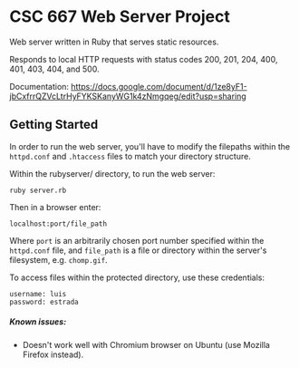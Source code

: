 # CSC 667 Web Server Project

Web server written in Ruby that serves static resources.

Responds to local HTTP requests with status codes 200, 201, 204, 400, 401, 403, 404, and 500.

Documentation: https://docs.google.com/document/d/1ze8yF1-jbCxfrrQZVcLtrHyFYKSKanyWG1k4zNmgqeg/edit?usp=sharing

## Getting Started

In order to run the web server, you'll have to modify the filepaths within
the `httpd.conf` and `.htaccess` files to match your directory structure.

Within the rubyserver/ directory, to run the web server:
```
ruby server.rb
```
Then in a browser enter:
```
localhost:port/file_path
```
Where `port` is an arbitrarily chosen port number specified within the `httpd.conf` file,
and `file_path` is a file or directory within the server's filesystem, e.g. `chomp.gif`.

To access files within the protected directory, use these credentials:
```
username: luis
password: estrada
```

##### Known issues:
* Doesn't work well with Chromium browser on Ubuntu (use Mozilla Firefox instead).
